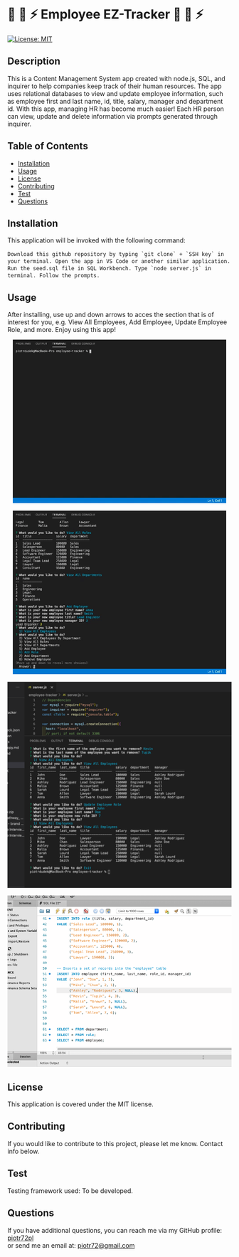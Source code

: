 
# :fax: :key: :zap: Employee EZ-Tracker :fax: :key: :zap:
[![License: MIT](https://img.shields.io/badge/License-MIT-yellow.svg)](https://opensource.org/licenses/MIT)

## Description
This is a Content Management System app created with node.js, SQL, and inquirer to help companies keep track of their human resources. The app uses relational databases to view and update employee information, such as employee first and last name, id, title, salary, manager and department id. With this app, managing HR has become much easier! Each HR person can view, update and delete information via prompts generated through inquirer. 

## Table of Contents
* [Installation](#Installation)
* [Usage](#Usage)
* [License](#License)
* [Contributing](#Contributing)
* [Test](#Test)
* [Questions](#Questions)

## Installation
This application will be invoked with the following command:
```
Download this github repository by typing `git clone` + `SSH key` in your terminal. Open the app in VS Code or another similar application. Run the seed.sql file in SQL Workbench. Type `node server.js` in terminal. Follow the prompts.
```

## Usage
After installing, use up and down arrows to acces the section that is of interest for you, e.g. View All Employees, Add Employee, Update Employee Role, and more. Enjoy using this app!

<p align="center">
<img src="./img/gif1.gif"/>
</p>

<p align="center">
<img src="./img/gif2.gif"/>
</p>

<p align="center">
<img src="./img/screen.png"/>
</p>

<p align="center">
<img src="./img/sql.png"/>
</p>

## License
This application is covered under the MIT license.

## Contributing
If you would like to contribute to this project, please let me know. Contact info below.

## Test
Testing framework used: To be developed.

## Questions
If you have additional questions, you can reach me via my GitHub profile: [piotr72pl](https://github.com/piotr72pl)<br/>
or send me an email at: piotr72@gmail.com
